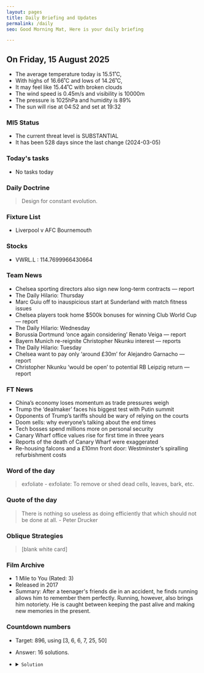 ```yaml
---
layout: pages
title: Daily Briefing and Updates
permalink: /daily
seo: Good Morning Mat, Here is your daily briefing

---
```


<!-- weather_marker starts -->
## On Friday, 15 August 2025

- The average temperature today is 15.51˚C,
- With highs of 16.66˚C and lows of 14.26˚C,
- It may feel like 15.44˚C with broken clouds
- The wind speed is 0.45m/s and visibility is 10000m
- The pressure is 1025hPa and humidity is 89%
- The sun will rise at 04:52 and set at 19:32

<!-- weather_marker ends -->

### MI5 Status
<!-- threat_marker starts -->
- The current threat level is <span class="highlighter">SUBSTANTIAL</span>
- It has been 528 days since the last change (2024-03-05)

<!-- threat_marker ends -->

### Today's tasks
<!-- task_marker starts -->
- No tasks today
<!-- task_marker ends -->

### Daily Doctrine
<!-- doctrine_marker starts -->
> Design for constant evolution.
<!-- doctrine_marker ends -->

### Fixture List

<!-- fixture_marker starts -->
- Liverpool v AFC Bournemouth
<!-- fixture_marker ends -->

### Stocks

<!-- stocks_marker starts -->

- VWRL.L : 114.7699966430664 

<!-- stocks_marker ends -->

### Team News
<!-- news_marker starts -->

- Chelsea sporting directors also sign new long-term contracts — report
- The Daily Hilario: Thursday
- Marc Guiu off to inauspicious start at Sunderland with match fitness issues
- Chelsea players took home $500k bonuses for winning Club World Cup — report
- The Daily Hilario: Wednesday
- Borussia Dortmund ‘once again considering’ Renato Veiga — report
- Bayern Munich re-reignite Christopher Nkunku interest — reports
- The Daily Hilario: Tuesday
- Chelsea want to pay only ‘around £30m’ for Alejandro Garnacho — report
- Christopher Nkunku ‘would be open’ to potential RB Leipzig return — report

<!-- news_marker ends -->

### FT News

<!-- ftnews_marker starts -->

- China’s economy loses momentum as trade pressures weigh
- Trump the ‘dealmaker’ faces his biggest test with Putin summit
- Opponents of Trump’s tariffs should be wary of relying on the courts
- Doom sells: why everyone’s talking about the end times
- Tech bosses spend millions more on personal security
- Canary Wharf office values rise for first time in three years
- Reports of the death of Canary Wharf were exaggerated
- Re-housing falcons and a £10mn front door: Westminster’s spiralling refurbishment costs

<!-- ftnews_marker ends -->

### Word of the day

<!-- word_marker starts -->

 > exfoliate - exfoliate: To remove or shed dead cells, leaves, bark, etc.

<!-- word_marker ends -->

### Quote of the day
<!-- quote_marker starts -->

> There is nothing so useless as doing efficiently that which should not be done at all. - Peter Drucker

<!-- quote_marker ends -->

### Oblique Strategies
<!-- eno_marker starts -->
> [blank white card]

<!-- eno_marker ends -->

### Film Archive

<!-- film_marker starts -->
- 1 Mile to You (Rated: 3)
- Released in 2017
- Summary: After a teenager's friends die in an accident, he finds running allows him to remember them perfectly. Running, however, also brings him notoriety. He is caught between keeping the past alive and making new memories in the present.
<!-- film_marker ends -->

### Countdown numbers
<!-- game_marker starts -->

- Target: 896, using [3, 6, 6, 7, 25, 50]
- Answer: 16 solutions.

- <details><summary><code>Solution</code></summary>

  Solution: ( 25 - 7 ) x 50 + 6 / 3 - 6

   </details>

<!-- game_marker ends -->
